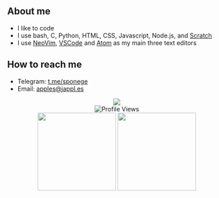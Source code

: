 ## About me
- I like to code
- I use bash, C, Python, HTML, CSS, Javascript, Node.js, and [Scratch](https://scratch.mit.edu/users/Jord4563/)
- I use [NeoVim](https://neovim.io/), [VSCode](https://code.visualstudio.com/) and [Atom](https://atom.io) as my main three text editors

## How to reach me
- Telegram: [t.me/sponege](https://t.me/sponege)
- Email: [apples@jappl.es](mailto:apples@jappl.es)

<!-- [![GitHub Game of Life](https://github4life.herokuapp.com/sponege.gif)](https://github4life.herokuapp.com/sponege) -->

<p align="center">
  <img src="https://discord.c99.nl/widget/theme-1/894783593694527499.png">
  <br>
  <img src="https://komarev.com/ghpvc/?username=sponege&style=for-the-badge&color=red" alt="Profile Views">
  <br>
  <img height="180em" src="https://github-readme-stats.vercel.app/api?username=sponege&theme=tokyonight" />
  <img height="180em" src="https://github-readme-stats-eight-theta.vercel.app/api/top-langs/?username=sponege&layout=compact&exclude_lang=ruby&theme=tokyonight" />
</p>
